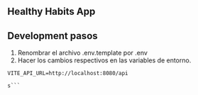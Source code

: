 

## Healthy Habits App

## Development pasos

1. Renombrar el archivo .env.template por .env
2. Hacer los cambios respectivos en las variables de entorno.


```
VITE_API_URL=http://localhost:8080/api

s```